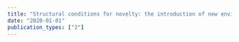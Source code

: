 ```yaml
---
title: "Structural conditions for novelty: the introduction of new environmental clauses to the trade regime complex"
date: "2020-01-01"
publication_types: ["2"]
---
```


